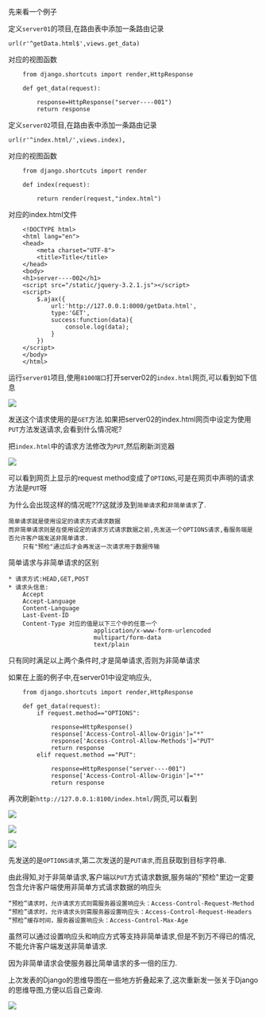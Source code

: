 先来看一个例子

定义`server01`的项目,在路由表中添加一条路由记录

    url(r'^getData.html$',views.get_data)

对应的视图函数

        from django.shortcuts import render,HttpResponse
        
        def get_data(request):
        
            response=HttpResponse("server----001")
            return response

定义`server02`项目,在路由表中添加一条路由记录

    url(r'^index.html/',views.index),

对应的视图函数

        from django.shortcuts import render
        
        def index(request):
        
            return render(request,"index.html")
		
对应的index.html文件

        <!DOCTYPE html>
        <html lang="en">
        <head>
            <meta charset="UTF-8">
            <title>Title</title>
        </head>
        <body>
        <h1>server----002</h1>
        <script src="/static/jquery-3.2.1.js"></script>
        <script>
            $.ajax({
                url:'http://127.0.0.1:8000/getData.html',
                type:'GET',
                success:function(data){
                    console.log(data);
                }
            })
        </script>
        </body>
        </html>
	
运行`server01`项目,使用`8100端口`打开server02的`index.html`网页,可以看到如下信息

![](http://images2017.cnblogs.com/blog/1133627/201710/1133627-20171018181537756-1874808628.png)

发送这个请求使用的是`GET`方法.如果把server02的index.html网页中设定为使用`PUT`方法发送请求,会看到什么情况呢?

把`index.html`中的请求方法修改为`PUT`,然后刷新浏览器

![](http://images2017.cnblogs.com/blog/1133627/201710/1133627-20171018181547537-63878354.png)

可以看到网页上显示的request method变成了`OPTIONS`,可是在网页中声明的请求方法是`PUT`呀

为什么会出现这样的情况呢???这就涉及到`简单请求`和`非简单请求`了.

    简单请求就是使用设定的请求方式请求数据
    而非简单请求则是在使用设定的请求方式请求数据之前,先发送一个OPTIONS请求,看服务端是否允许客户端发送非简单请求.
        只有"预检"通过后才会再发送一次请求用于数据传输

简单请求与非简单请求的区别

	* 请求方式:HEAD,GET,POST
	* 请求头信息:
        Accept
        Accept-Language
        Content-Language
        Last-Event-ID
        Content-Type 对应的值是以下三个中的任意一个
                            application/x-www-form-urlencoded
                            multipart/form-data
                            text/plain
	
只有同时满足以上两个条件时,才是简单请求,否则为非简单请求

如果在上面的例子中,在server01中设定响应头,

        from django.shortcuts import render,HttpResponse
        
        def get_data(request):
            if request.method=="OPTIONS":
            
                response=HttpResponse()
                response['Access-Control-Allow-Origin']="*"
                response['Access-Control-Allow-Methods']="PUT"
                return response
            elif request.method =="PUT":
            
                response=HttpResponse("server----001")
                response['Access-Control-Allow-Origin']="*"
                return response

再次刷新`http://127.0.0.1:8100/index.html/`网页,可以看到

![](http://images2017.cnblogs.com/blog/1133627/201710/1133627-20171018181600224-1965424594.png)

![](http://images2017.cnblogs.com/blog/1133627/201710/1133627-20171018181607849-50215134.png)

![](http://images2017.cnblogs.com/blog/1133627/201710/1133627-20171018181615740-1763658312.png)

先发送的是`OPTIONS请求`,第二次发送的是`PUT请求`,而且获取到目标字符串.

由此得知,对于非简单请求,客户端以`PUT`方式请求数据,服务端的"预检"里边一定要包含允许客户端使用非简单方式请求数据的响应头

	“预检”请求时，允许请求方式则需服务器设置响应头：Access-Control-Request-Method
	“预检”请求时，允许请求头则需服务器设置响应头：Access-Control-Request-Headers
	“预检”缓存时间，服务器设置响应头：Access-Control-Max-Age

虽然可以通过设置响应头和响应方式等支持非简单请求,但是不到万不得已的情况,不能允许客户端发送非简单请求.

因为非简单请求会使服务器比简单请求的多一倍的压力.

上次发表的Django的思维导图在一些地方折叠起来了,这次重新发一张关于Django的思维导图,方便以后自己查询.

![](http://images2017.cnblogs.com/blog/1133627/201710/1133627-20171018181646224-309707627.png)